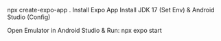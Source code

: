 npx create-expo-app .
Install Expo App
Install JDK 17 (Set Env) & Android Studio (Config)

Open Emulator in Android Studio & Run: npx expo start
